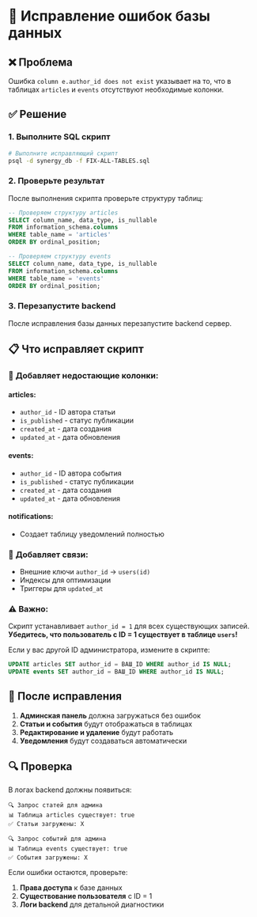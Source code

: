 # 🔧 Исправление ошибок базы данных

## ❌ Проблема

Ошибка `column e.author_id does not exist` указывает на то, что в таблицах `articles` и `events` отсутствуют необходимые колонки.

## ✅ Решение

### 1. Выполните SQL скрипт

```bash
# Выполните исправляющий скрипт
psql -d synergy_db -f FIX-ALL-TABLES.sql
```

### 2. Проверьте результат

После выполнения скрипта проверьте структуру таблиц:

```sql
-- Проверяем структуру articles
SELECT column_name, data_type, is_nullable 
FROM information_schema.columns 
WHERE table_name = 'articles' 
ORDER BY ordinal_position;

-- Проверяем структуру events  
SELECT column_name, data_type, is_nullable 
FROM information_schema.columns 
WHERE table_name = 'events' 
ORDER BY ordinal_position;
```

### 3. Перезапустите backend

После исправления базы данных перезапустите backend сервер.

## 📋 Что исправляет скрипт

### 🔧 **Добавляет недостающие колонки:**

#### **articles:**
- `author_id` - ID автора статьи
- `is_published` - статус публикации
- `created_at` - дата создания
- `updated_at` - дата обновления

#### **events:**
- `author_id` - ID автора события
- `is_published` - статус публикации  
- `created_at` - дата создания
- `updated_at` - дата обновления

#### **notifications:**
- Создает таблицу уведомлений полностью

### 🔗 **Добавляет связи:**
- Внешние ключи `author_id` → `users(id)`
- Индексы для оптимизации
- Триггеры для `updated_at`

### ⚠️ **Важно:**

Скрипт устанавливает `author_id = 1` для всех существующих записей. 
**Убедитесь, что пользователь с ID = 1 существует в таблице `users`!**

Если у вас другой ID администратора, измените в скрипте:
```sql
UPDATE articles SET author_id = ВАШ_ID WHERE author_id IS NULL;
UPDATE events SET author_id = ВАШ_ID WHERE author_id IS NULL;
```

## 🚀 После исправления

1. **Админская панель** должна загружаться без ошибок
2. **Статьи и события** будут отображаться в таблицах
3. **Редактирование и удаление** будут работать
4. **Уведомления** будут создаваться автоматически

## 🔍 Проверка

В логах backend должны появиться:
```
🔍 Запрос статей для админа
📊 Таблица articles существует: true
✅ Статьи загружены: X

🔍 Запрос событий для админа
📊 Таблица events существует: true  
✅ События загружены: X
```

Если ошибки остаются, проверьте:
1. **Права доступа** к базе данных
2. **Существование пользователя** с ID = 1
3. **Логи backend** для детальной диагностики
